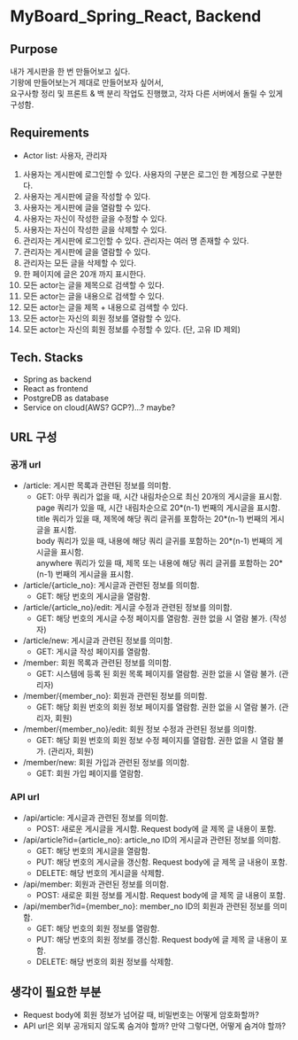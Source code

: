 # MyBoard_Spring_React, Backend
## Purpose
내가 게시판을 한 번 만들어보고 싶다.\
기왕에 만들어보는거 제대로 만들어보자 싶어서,\
요구사항 정리 및 프론트 & 백 분리 작업도 진행했고, 각자 다른 서버에서 돌릴 수 있게 구성함.

## Requirements
* Actor list: 사용자, 관리자
1. 사용자는 게시판에 로그인할 수 있다. 사용자의 구분은 로그인 한 계정으로 구분한다.
2. 사용자는 게시판에 글을 작성할 수 있다.
3. 사용자는 게시판에 글을 열람할 수 있다.
4. 사용자는 자신이 작성한 글을 수정할 수 있다.
5. 사용자는 자신이 작성한 글을 삭제할 수 있다.
6. 관리자는 게시판에 로그인할 수 있다. 관리자는 여러 명 존재할 수 있다.
7. 관리자는 게시판에 글을 열람할 수 있다.
8. 관리자는 모든 글을 삭제할 수 있다.
9. 한 페이지에 글은 20개 까지 표시한다.
10. 모든 actor는 글을 제목으로 검색할 수 있다.
11. 모든 actor는 글을 내용으로 검색할 수 있다.
12. 모든 actor는 글을 제목 + 내용으로 검색할 수 있다.
13. 모든 actor는 자신의 회원 정보를 열람할 수 있다.
14. 모든 actor는 자신의 회원 정보를 수정할 수 있다. (단, 고유 ID 제외)

## Tech. Stacks
* Spring as backend
* React as frontend
* PostgreDB as database
* Service on cloud(AWS? GCP?)...? maybe?

## URL 구성
### 공개 url
* /article: 게시판 목록과 관련된 정보를 의미함.
    * GET: 아무 쿼리가 없을 때, 시간 내림차순으로 최신 20개의 게시글을 표시함.\
    page 쿼리가 있을 때, 시간 내림차순으로 20*(n-1) 번째의 게시글을 표시함.\
    title 쿼리가 있을 때, 제목에 해당 쿼리 글귀를 포함하는 20*(n-1) 번째의 게시글을 표시함.\
    body 쿼리가 있을 때, 내용에 해당 쿼리 글귀를 포함하는 20*(n-1) 번째의 게시글을 표시함.\
    anywhere 쿼리가 있을 때, 제목 또는 내용에 해당 쿼리 글귀를 포함하는 20*(n-1) 번째의 게시글을 표시함.
* /article/{article_no}: 게시글과 관련된 정보를 의미함.
    * GET: 해당 번호의 게시글을 열람함.
* /article/{article_no}/edit: 게시글 수정과 관련된 정보를 의미함.
    * GET: 해당 번호의 게시글 수정 페이지를 열람함. 권한 없을 시 열람 불가. (작성자)
* /article/new: 게시글과 관련된 정보를 의미함.
    * GET: 게시글 작성 페이지를 열람함.
* /member: 회원 목록과 관련된 정보를 의미함.
    * GET: 시스템에 등록 된 회원 목록 페이지를 열람함. 권한 없을 시 열람 불가. (관리자)
* /member/{member_no}: 회원과 관련된 정보를 의미함.
    * GET: 해당 회원 번호의 회원 정보 페이지를 열람함. 권한 없을 시 열람 불가. (관리자, 회원)
* /member/{member_no}/edit: 회원 정보 수정과 관련된 정보를 의미함.
    * GET: 해당 회원 번호의 회원 정보 수정 페이지를 열람함. 권한 없을 시 열람 불가. (관리자, 회원)
* /member/new: 회원 가입과 관련된 정보를 의미함.
    * GET: 회원 가입 페이지를 열람함.
### API url
* /api/article: 게시글과 관련된 정보를 의미함.
    * POST: 새로운 게시글을 게시함. Request body에 글 제목 글 내용이 포함.
* /api/article?id={article_no}: article_no ID의 게시글과 관련된 정보를 의미함.
    * GET: 해당 번호의 게시글을 열람함.
    * PUT: 해당 번호의 게시글을 갱신함. Request body에 글 제목 글 내용이 포함.
    * DELETE: 해당 번호의 게시글을 삭제함.
* /api/member: 회원과 관련된 정보를 의미함.
    * POST: 새로운 회원 정보를 게시함. Request body에 글 제목 글 내용이 포함.
* /api/member?id={member_no}: member_no ID의 회원과 관련된 정보를 의미함.
    * GET: 해당 번호의 회원 정보를 열람함.
    * PUT: 해당 번호의 회원 정보를 갱신함. Request body에 글 제목 글 내용이 포함.
    * DELETE: 해당 번호의 회원 정보를 삭제함.

## 생각이 필요한 부분
* Request body에 회원 정보가 넘어갈 때, 비밀번호는 어떻게 암호화할까?
* API url은 외부 공개되지 않도록 숨겨야 할까? 만약 그렇다면, 어떻게 숨겨야 할까?
